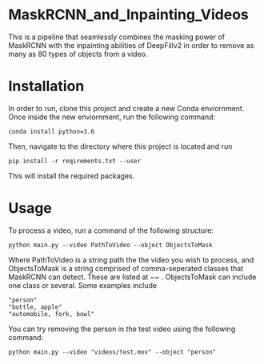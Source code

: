 # MaskRCNN_and_Inpainting_Videos
This is a pipeline that seamlessly combines the masking power of MaskRCNN with the inpainting abilities of DeepFillv2 in order to remove as many as 80 types of objects from a video. 
# Installation
In order to run, clone this project and create a new Conda enviornment. Once inside the new enviornment, run the following command:
```
conda install python=3.6
```
Then, navigate to the directory where this project is located and run
```
pip install -r reqirements.txt --user
```
This will install the required packages.
# Usage
To process a video, run a command of the following structure:
```
python main.py --video PathToVideo --object ObjectsToMask
```
Where PathToVideo is a string path the the video you wish to process, and ObjectsToMask is a string comprised of comma-seperated classes that MaskRCNN can detect. These are listed at ~~ . ObjectsToMask can include one class or several. Some examples include
```
"person"
"bottle, apple"
"automobile, fork, bowl"
```
You can try removing the person in the test video using the following command:
```
python main.py --video "videos/test.mov" --object "person"
```
